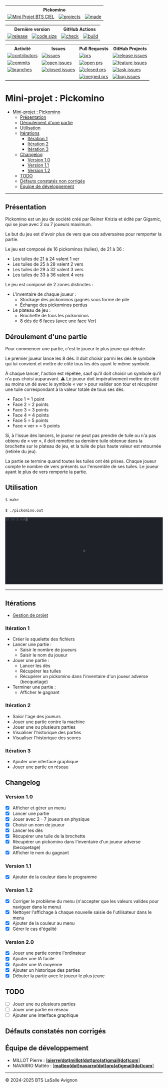 <table>
    <tr>
        <th colspan="3">Pickomino</th>
    </tr>
    <tr>
        <td>
        <a href="https://github.com/bts-lasalle-avignon-projets/MP25-T1-PICKOMINO/"><img src="https://img.shields.io/badge/Mini%20Projet-BTS%20CIEL-green.svg" alt="Mini Projet BTS CIEL"/></a>
        </td>
        <td>
        <a href="https://github.com/orgs/bts-lasalle-avignon-projets/projects/9"><img src="https://img.shields.io/badge/Avec-GitHub%20Projects-1f425f.svg" alt="projects"/></a>
        </td>
        <td>
        <a href="https://isocpp.org/"><img src="https://img.shields.io/badge/R%C3%A9alis%C3%A9%20en-C++-1f425f.svg" alt="made"/></a>
        </td>
    </tr>
</table>

<table>
    <tr>
        <th colspan="2">Dernière version</th>
        <th colspan="2">GitHub Actions</th>
    </tr>
    <tr>
        <td>
        <a href="https://github.com/bts-lasalle-avignon-projets/MP25-T1-PICKOMINO/releases"><img src="https://img.shields.io/github/v/release/bts-lasalle-avignon-projets/MP25-T1-PICKOMINO" alt="release"/></a>
        </td>
        <td>
        <a href="https://github.com/bts-lasalle-avignon-projets/MP25-T1-PICKOMINO"><img src="https://img.shields.io/github/languages/code-size/bts-lasalle-avignon-projets/MP25-T1-PICKOMINO" alt="code size"/></a>
        </td>
        <td>
        <a href="https://github.com/bts-lasalle-avignon-projets/MP25-T1-PICKOMINO/actions"><img src="https://img.shields.io/github/check-runs/bts-lasalle-avignon-projets/MP25-T1-PICKOMINO/develop" alt="check"/></a>
        </td>
        <td>
        <a href="https://github.com/bts-lasalle-avignon-projets/MP25-T1-PICKOMINO/actions/workflows/c-cpp.yml"><img src="https://img.shields.io/github/actions/workflow/status/bts-lasalle-avignon-projets/MP25-T1-PICKOMINO/c-cpp.yml" alt="build"/></a>
        </td>
    </tr>
</table>

<table>
    <tr>
        <th>Activité</th>
        <th>Issues</th>
        <th>Pull Requests</th>
        <th>GitHub Projects</th>
    </tr>
    <tr>
        <td>
        <a href="https://github.com/bts-lasalle-avignon-projets/MP25-T1-PICKOMINO/graphs/contributors"><img src="https://img.shields.io/github/contributors/bts-lasalle-avignon-projets/MP25-T1-PICKOMINO" alt="contributors"/>
        </td>
        <td>
        <a href="https://github.com/bts-lasalle-avignon-projets/MP25-T1-PICKOMINO/issues"><img src="https://badgen.net/github/issues/bts-lasalle-avignon-projets/MP25-T1-PICKOMINO" alt="issues"/></a>
        </td>
        <td>
        <a href="https://github.com/bts-lasalle-avignon-projets/MP25-T1-PICKOMINO/pulls"><img src="https://badgen.net/github/prs/bts-lasalle-avignon-projets/MP25-T1-PICKOMINO" alt="prs"/></a>
        </td>
        <td>
        <a href="https://github.com/bts-lasalle-avignon-projets/MP25-T1-PICKOMINO/issues?q=is%3Aissue%20label%3Arelease"><img src="https://badgen.net/github/label-issues/bts-lasalle-avignon-projets/MP25-T1-PICKOMINO/release" alt="release issues"/></a>
        </td>
    </tr>
    <tr>
        <td>
        <a href="https://github.com/bts-lasalle-avignon-projets/MP25-T1-PICKOMINO/commit/"><img src="https://badgen.net/github/commits/bts-lasalle-avignon-projets/MP25-T1-PICKOMINO" alt="commits"/>
        </td>
        <td>
        <a href="https://github.com/bts-lasalle-avignon-projets/MP25-T1-PICKOMINO/issues?q=is%3Aissue%20state%3Aopen"><img src="https://badgen.net/github/open-issues/bts-lasalle-avignon-projets/MP25-T1-PICKOMINO" alt="open issues"/></a>
        </td>
        <td>
        <a href="https://github.com/bts-lasalle-avignon-projets/MP25-T1-PICKOMINO/pulls?q=is%3Aopen+is%3Apr"><img src="https://badgen.net/github/open-prs/bts-lasalle-avignon-projets/MP25-T1-PICKOMINO" alt="open prs"/></a>
        </td>
        <td>
        <a href="https://github.com/bts-lasalle-avignon-projets/MP25-T1-PICKOMINO/issues?q=is%3Aissue%20label%3Afeature"><img src="https://badgen.net/github/label-issues/bts-lasalle-avignon-projets/MP25-T1-PICKOMINO/feature" alt="feature issues"/></a>
        </td>
    </tr>
    <tr>
        <td>
        <a href="https://github.com/bts-lasalle-avignon-projets/MP25-T1-PICKOMINO/branches"><img src="https://badgen.net/github/branches/bts-lasalle-avignon-projets/MP25-T1-PICKOMINO" alt="branches"/></a>
        </td>
        <td>
        <a href="https://github.com/bts-lasalle-avignon-projets/MP25-T1-PICKOMINO/issues?q=is%3Aissue%20state%3Aclosed"><img src="https://badgen.net/github/closed-issues/bts-lasalle-avignon-projets/MP25-T1-PICKOMINO" alt="closed issues"/></a>
        </td>
        <td>
        <a href="https://github.com/bts-lasalle-avignon-projets/MP25-T1-PICKOMINO/pulls?q=is%3Apr+is%3Aclosed"><img src="https://badgen.net/github/closed-prs/bts-lasalle-avignon-projets/MP25-T1-PICKOMINO" alt="closed prs"/></a>
        </td>
        <td>
        <a href="https://github.com/bts-lasalle-avignon-projets/MP25-T1-PICKOMINO/issues?q=is%3Aissue%20label%3Atask"><img src="https://badgen.net/github/label-issues/bts-lasalle-avignon-projets/MP25-T1-PICKOMINO/task" alt="task issues"/></a>
        </td>
    </tr>
    <tr>
        <td></td>
        <td></td>
        <td>
        <a href="https://github.com/bts-lasalle-avignon-projets/MP25-T1-PICKOMINO/pulls?q=is%3Apr+is%3Amerged"><img src="https://badgen.net/github/merged-prs/bts-lasalle-avignon-projets/MP25-T1-PICKOMINO" alt="merged prs"/></a>
        </td>
        <td>
        <a href="https://github.com/bts-lasalle-avignon-projets/MP25-T1-PICKOMINO/issues?q=is%3Aissue%20label%3Abug"><img src="https://badgen.net/github/label-issues/bts-lasalle-avignon-projets/MP25-T1-PICKOMINO/bug" alt="bug issues"/></a>
        </td>
    </tr>
</table>

# Mini-projet : Pickomino
- [Mini-projet : Pickomino](#mini-projet--pickomino)
  - [Présentation](#présentation)
  - [Déroulement d'une partie](#déroulement-dune-partie)
  - [Utilisation](#utilisation)
  - [Itérations](#itérations)
    - [Itération 1](#itération-1)
    - [Itération 2](#itération-2)
    - [Itération 3](#itération-3)
  - [Changelog](#changelog)
    - [Version 1.0](#version-10)
    - [Version 1.1](#version-11)
    - [Version 1.2](#version-12)
  - [TODO](#todo)
  - [Défauts constatés non corrigés](#défauts-constatés-non-corrigés)
  - [Équipe de développement](#équipe-de-développement)

---

## Présentation

Pickomino est un jeu de société créé par Reiner Knizia et édité par Gigamic, qui se joue avec 2 ou 7 joueurs maximum.

Le but du jeu est d'avoir plus de vers que ces adversaires pour remporter la partie.

Le jeu est composé de 16 pickominos (tuiles), de 21 à 36 :

- Les tuiles de 21 à 24 valent 1 ver
- Les tuiles de 25 à 28 valent 2 vers
- Les tuiles de 29 à 32 valent 3 vers
- Les tuiles de 33 à 36 valent 4 vers

Le jeu est composé de 2 zones distinctes :

- L'inventaire de chaque joueur :
  - Stockage des pickominos gagnés sous forme de pile
  - Échange des pickominos perdus
- Le plateau de jeu :
  - Brochette de tous les pickominos
  - 8 dés de 6 faces (avec une face Ver)

## Déroulement d'une partie

Pour commencer une partie, c'est le joueur le plus jeune qui débute.

Le premier joueur lance les 8 dés. Il doit choisir parmi les dés le symbole qui lui convient et mettre de côté tous les dés ayant le même symbole.

À chaque lancer, l'action est répétée, sauf qu'il doit choisir un symbole qu'il n'a pas choisi auparavant. :warning: Le joueur doit impérativement mettre de côté au moins un dé avec le symbole « ver » pour valider son tour et récupérer une tuile correspondant à la valeur totale de tous ses dés.

- Face 1 = 1 point
- Face 2 = 2 points
- Face 3 = 3 points
- Face 4 = 4 points
- Face 5 = 5 points
- Face « ver » = 5 points

Si, à l'issue des lancers, le joueur ne peut pas prendre de tuile ou n'a pas obtenu de « ver », il doit remettre sa dernière tuile obtenue dans la brochette sur le plateau de jeu, et la tuile de plus haute valeur est retournée (retirée du jeu).

La partie se termine quand toutes les tuiles ont été prises. Chaque joueur compte le nombre de vers présents sur l'ensemble de ses tuiles. Le joueur ayant le plus de vers remporte la partie.

## Utilisation

```bash
$ make

$ ./pickomino.out
```

![](./images/pickomino.gif)

---

## Itérations

- [Gestion de projet](https://github.com/orgs/bts-lasalle-avignon-projets/projects/9)

### Itération 1

- Créer le squelette des fichiers
- Lancer une partie :
  - Saisir le nombre de joueurs
  - Saisir le nom du joueur
- Jouer une partie :
  - Lancer les dés
  - Récupérer les tuiles
  - Récupérer un pickomino dans l'inventaire d'un joueur adverse (becquetage)
- Terminer une partie :
  - Afficher le gagnant

### Itération 2

- Saisir l'age des joueurs
- Jouer une partie contre la machine
- Jouer une ou plusieurs parties
- Visualiser l'historique des parties
- Visualiser l'historique des scores

### Itération 3

- Ajouter une interface graphique
- Jouer une partie en réseau

## Changelog

### Version 1.0

- [x] Afficher et gérer un menu
- [x] Lancer une partie
- [x] Jouer avec 2 - 7 joueurs en physique
- [x] Choisir un nom de joueur
- [x] Lancer les dès
- [x] Récupérer une tuile de la brochette
- [x] Récupérer un pickomino dans l'inventaire d'un joueur adverse (becquetage)
- [x] Afficher le nom du gagnant

### Version 1.1

- [x] Ajouter de la couleur dans le programme

### Version 1.2

- [x] Corriger le problème du menu (n'accepter que les valeurs valides pour naviguer dans le menu)
- [x] Nettoyer l'affichage à chaque nouvelle saisie de l'utilisateur dans le menu
- [x] Ajouter de la couleur au menu
- [x] Gérer le cas d'égalité

### Version 2.0

- [x] Jouer une partie contre l'ordinateur
- [x] Ajouter une IA facile
- [x] Ajouter une IA moyenne
- [x] Ajouter un historique des parties
- [x] Débuter la partie avec le joueur le plus jeune

## TODO

- [ ] Jouer une ou plusieurs parties
- [ ] Jouer une partie en réseau
- [ ] Ajouter une interface graphique

## Défauts constatés non corrigés


## Équipe de développement

- MILLOT Pierre : [**[pierre(dot)millot(dot)pro(at)gmail(dot)com](mailto:pierre.millot.pro@gmail.com)**]
- NAVARRO Mattéo : [**[matteo(dot)navarro(dot)pro(at)gmail(dot)com](mailto:matteo.navarro.pro@gmail.com)**]

---
&copy; 2024-2025 BTS LaSalle Avignon
